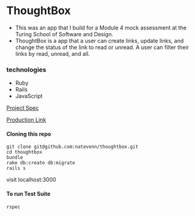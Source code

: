 # ThoughtBox

 * This was an app that I build for a Module 4 mock assessment at the Turing School of Software and Design.
 * ThoughtBox is a app that a user can create links, update links, and change the status of the link to read or unread. A user can filter their links by read, unread, and all. 
 
### technologies
* Ruby
* Rails
* JavaScript
 
[Project Spec](https://gist.github.com/stevekinney/82831c5b25029415ce8b)

[Production Link](https://cryptic-plains-70862.herokuapp.com)

#### Cloning this repo
```
git clone git@github.com:natevenn/thoughtbox.git
cd thoughtbox
bundle
rake db:create db:migrate
rails s
```

visit localhost:3000

#### To run Test Suite
```
rspec
